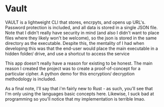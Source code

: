 # Vault

VAULT is a lightweight CLI that stores, encrpyts, and opens up URL's. Password protection is included, and all data is stored in a single JSON file. Note that I didn't really have security in mind (and also I didn't want to place files where they likely won't be welcome), so the json is stored in the same directory as the executable. Despite this, the mentality of I had when developing this was that the end-user would place the main executable in a hidden folder/ drive, and use a shortcut to access the service

This app doesn't really have a reason for existing to be honest. The main reason I created the project was to create a proof-of-concept for a particular cipher. A python demo for this encryption/ decryption methodology is included.

As a final note, I'll say that i'm fairly new to Rust - as such, you'll see that I'm only using the languages basic concepts here. Likewise, I suck bad at programming so you'll notice that my implementation is terrible lmao.
